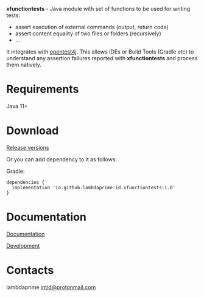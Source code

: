 **xfunctiontests** - Java module with set of functions to be used for writing tests:

- assert execution of external commands (output, return code)
- assert content equality of two files or folders (recursively)
- ...

It integrates with [opentest4j](https://github.com/ota4j-team/opentest4j). This allows IDEs or Build Tools (Gradle etc) to understand any assertion failures reported with **xfunctiontests** and process them natively.

# Requirements

Java 11+

# Download

[Release versions](xfunctiontests/release/CHANGELOG.md)

Or you can add dependency to it as follows:

Gradle:

```
dependencies {
  implementation 'io.github.lambdaprime:id.xfunctiontests:1.0'
}
```

# Documentation

[Documentation](http://portal2.atwebpages.com/xfunctiontests)

[Development](DEVELOPMENT.md)

# Contacts

lambdaprime <intid@protonmail.com>

